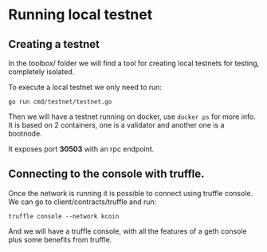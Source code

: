 # Running local testnet

## Creating a testnet

In the toolbox/ folder we will find a tool for creating local testnets for testing, completely isolated.

To execute a local testnet we only need to run:

```
go run cmd/testnet/testnet.go
```

Then we will have a testnet running on docker, use `docker ps` for more info.
It is based on 2 containers, one is a validator and another one is a bootnode.

It exposes port **30503** with an rpc endpoint.

## Connecting to the console with truffle.

Once the network is running it is possible to connect using truffle console.
We can go to client/contracts/truffle and run:

```
truffle console --network kcoin
```

And we will have a truffle console, with all the features of a geth console plus some benefits from truffle.